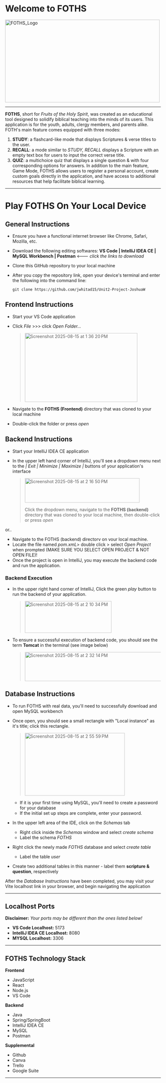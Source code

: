 # Welcome to FOTHS

<img width="500" height="268" alt="FOTHS_Logo" src="https://github.com/user-attachments/assets/d1a445c0-e039-4f1b-abc0-b75efced66a6" />

***

**FOTHS**, short for *Fruits of the Holy Spirit*, was created as an educational tool designed to solidify biblical teaching into the minds of its users. 
This application is for the youth, adults, clergy members, and parents alike.
FOTH's main feature comes equipped with three modes:
1. **STUDY**: a flashcard-like mode that displays Scriptures & verse titles to the user.
2. **RECALL**: a mode similar to *STUDY, RECALL* displays a Scripture with an empty text box for users to input the correct verse title.
3. **QUIZ**: a multichoice quiz that displays a single question & with four corresponding options for answers.
In addition to the main feature, Game Mode, FOTHS allows users to register a personal account, create custom goals directly in the application, and have access to additional resources that help facilitate biblical learning.
******

# Play FOTHS On Your Local Device

## General Instructions
* Ensure you have a functional internet browser like Chrome, Safari, Mozilla, etc.
* Download the following editing softwares: **VS Code | IntelliJ IDEA CE | MySQL Workbench | Postman** <--- *click the links to download*
* Clone this GitHub repository to your local machine
* After you copy the repository link, open your device's terminal and enter the following into the command line:
  
  `git clone https://github.com/jwhitad15/Unit2-Project-JoshuaW`

## Frontend Instructions
* Start your VS Code application
* Click *File* >>> click *Open Folder...*

    > <img width="364" height="223" alt="Screenshot 2025-08-15 at 1 36 20 PM" src="https://github.com/user-attachments/assets/819ce306-fd90-4a05-a34d-50ec8b302e13" />
* Navigate to the **FOTHS (Frontend)** directory that was cloned to your local machine
* Double-click the folder or press *open*

## Backend Instructions
* Start your IntelliJ IDEA CE application
* In the upper left hand corner of IntelliJ, you'll see a dropdown menu next to the *| Exit | Minimize | Maximize |* buttons of your application's interface
  
    > <img width="371" height="79" alt="Screenshot 2025-08-15 at 2 16 50 PM" src="https://github.com/user-attachments/assets/9b58a05b-7ceb-43c5-8ace-cca3c39ba913" />
    >
    > Click the dropdown menu, navigate to the **FOTHS (backend)** directory that was cloned to your local machine, then double-click or press *open*
    
or..

* Navigate to the FOTHS (backend) directorv on vour local machine.
* Locate the file named *pom.xmL*> double click > select *Open Project* when prompted (MAKE SURE YOU SELECT OPEN PROJECT & NOT OPEN FILE)!
* Once the project is open in IntelliJ, you may execute the backend code and run the application.
  
### Backend Execution
* In the upper right hand corner of IntelliJ, Click the green *play* button to run the backend of your application.
    > <img width="280" height="103" alt="Screenshot 2025-08-15 at 2 10 34 PM" src="https://github.com/user-attachments/assets/885ec1e0-c537-4d68-b28e-5b963c99b15f" />
    
* To ensure a successful execution of backend code, you should see the term **Tomcat** in the terminal (see image below)
    > <img width="1912" height="94" alt="Screenshot 2025-08-15 at 2 32 14 PM" src="https://github.com/user-attachments/assets/ce84fbfb-2781-4057-a613-e7eca21d4177" />

## Database Instructions
* To run FOTHS with real data, you'll need to successfully download and open MySQL workbench
* Once open, you should see a small rectangle with "Local instance" as it's title; click this rectangle.

  > <img width="323" height="203" alt="Screenshot 2025-08-15 at 2 55 59 PM" src="https://github.com/user-attachments/assets/b53502b5-6764-47b0-9520-cce8ac3bf26e" />
  * If it is your first time using MySQL, you'll need to create a password for your database
  * If the initial set up steps are complete, enter your password.
* In the upper left area of the IDE, click on the *Schemas* tab
  * Right click inside the *Schemas* window and select *create schema*
  * Label the schema *FOTHS*
* Right click the newly made *FOTHS* database and select *create table*
  * Label the table *user*
* Create two additional tables in this manner - label them **scripture & question**, respectively


After the *Database Instructions* have been completed, you may visit your Vite localhost link in your browser, and begin navigating the application

***

## Localhost Ports
**Disclaimer:** *Your ports may be different than the ones listed below!*
* **VS Code Localhost:** 5173
* **IntelliJ IDEA CE Localhost:** 8080
* **MYSQL Localhost:** 3306

***

## FOTHS Technology Stack

**Frontend**
* JavaScript
* React
* Node.js
* VS Code

**Backend**
* Java
* Spring/SpringBoot
* IntelliJ IDEA CE
* MySQL
* Postman

**Supplemental**
* Github
* Canva
* Trello
* Google Suite

***